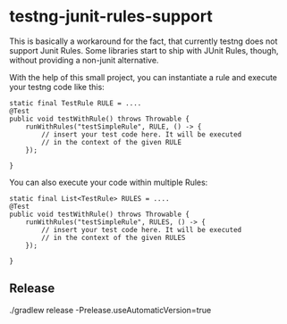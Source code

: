 # testng-junit-rules-support

This is basically a workaround for the fact, that currently testng does not support Junit Rules. Some libraries start to ship with JUnit Rules, though, without providing a non-junit alternative.

With the help of this small project, you can instantiate a rule and execute your testng code like this:

    static final TestRule RULE = ....
    @Test
    public void testWithRule() throws Throwable {
        runWithRules("testSimpleRule", RULE, () -> {
            // insert your test code here. It will be executed
            // in the context of the given RULE
        });
        
    }

You can also execute your code within multiple Rules:

    static final List<TestRule> RULES = ....
    @Test
    public void testWithRule() throws Throwable {
        runWithRules("testSimpleRule", RULES, () -> {
            // insert your test code here. It will be executed
            // in the context of the given RULES
        });
        
    }

## Release
./gradlew release -Prelease.useAutomaticVersion=true 
